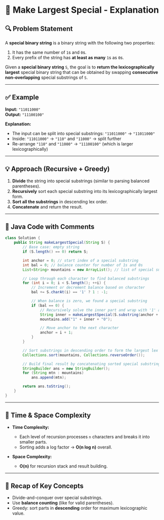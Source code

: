 # 🧩 Make Largest Special - Explanation

## 🔍 Problem Statement

A **special binary string** is a binary string with the following two properties:

1. It has the same number of `1`s and `0`s.
2. Every prefix of the string has **at least as many** `1`s as `0`s.

Given a **special binary string** `S`, the goal is to **return the lexicographically largest** special binary string that can be obtained by swapping **consecutive non-overlapping** special substrings of `S`.

---

## ✅ Example

**Input:** `"11011000"`  
**Output:** `"11100100"`

**Explanation:**
- The input can be split into special substrings: `"11011000"` → `"11011000"`  
- Inside: `"11011000"` → `"110"` and `"11000"` → split further  
- Re-arrange `"110"` and `"11000"` → `"11100100"` (which is larger lexicographically)

---

## 💡 Approach (Recursive + Greedy)

1. **Divide** the string into special substrings (similar to parsing balanced parentheses).
2. **Recursively** sort each special substring into its lexicographically largest form.
3. **Sort all the substrings** in descending lex order.
4. **Concatenate** and return the result.

---

## 🔎 Java Code with Comments

```java
class Solution {
    public String makeLargestSpecial(String S) {
        // Base case: empty string
        if (S.length() == 0) return S;

        int anchor = 0; // start index of a special substring
        int bal = 0; // balance counter for number of 1s and 0s
        List<String> mountains = new ArrayList(); // list of special substrings

        // Loop through each character to find balanced substrings
        for (int i = 0; i < S.length(); ++i) {
            // Increment or decrement balance based on character
            bal += S.charAt(i) == '1' ? 1 : -1;

            // When balance is zero, we found a special substring
            if (bal == 0) {
                // Recursively solve the inner part and wrap with '1' and '0'
                String inner = makeLargestSpecial(S.substring(anchor + 1, i));
                mountains.add("1" + inner + "0");

                // Move anchor to the next character
                anchor = i + 1;
            }
        }

        // Sort substrings in descending order to form the largest lex string
        Collections.sort(mountains, Collections.reverseOrder());

        // Build final result by concatenating sorted special substrings
        StringBuilder ans = new StringBuilder();
        for (String mtn : mountains)
            ans.append(mtn);

        return ans.toString();
    }
}
```

---

## 🧠 Time & Space Complexity

- **Time Complexity:**  
  - Each level of recursion processes `n` characters and breaks it into smaller parts.  
  - Sorting adds a log factor → **O(n log n)** overall.

- **Space Complexity:**  
  - **O(n)** for recursion stack and result building.

---

## 🔁 Recap of Key Concepts

- Divide-and-conquer over special substrings.
- Use **balance counting** (like for valid parentheses).
- Greedy: sort parts in **descending** order for maximum lexicographic value.